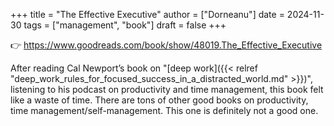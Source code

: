 +++
title = "The Effective Executive"
author = ["Dorneanu"]
date = 2024-11-30
tags = ["management", "book"]
draft = false
+++

👉 <https://www.goodreads.com/book/show/48019.The_Effective_Executive>

After reading Cal Newport’s book on "[deep work]({{< relref "deep_work_rules_for_focused_success_in_a_distracted_world.md" >}})", listening to his podcast on productivity
and time management, this book felt like a waste of time. There are tons of other good
books on productivity, time management/self-management. This one is definitely not a good
one.
